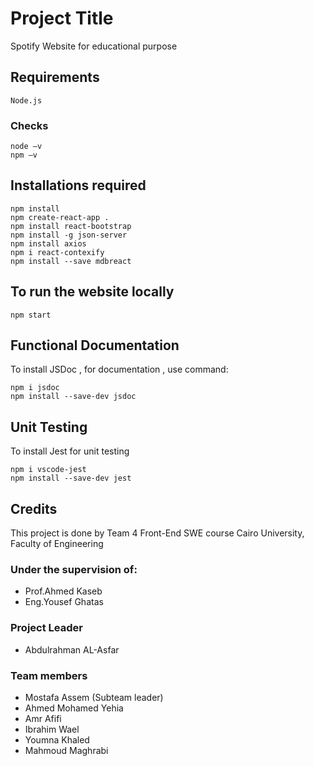 # Project Title

Spotify Website for educational purpose 

## Requirements 
```
Node.js
```

### Checks
```
node –v
npm –v
```

## Installations required 
```
npm install
npm create-react-app .
npm install react-bootstrap
npm install -g json-server
npm install axios
npm i react-contexify
npm install --save mdbreact
```
## To run the website locally
```
npm start
```

## Functional Documentation 
To install JSDoc , for documentation , use command:
```
npm i jsdoc 
npm install --save-dev jsdoc
```

## Unit Testing 
To install Jest for unit testing 
```
npm i vscode-jest 
npm install --save-dev jest
```

## Credits 
This project is done by Team 4 Front-End SWE course Cairo University, Faculty of Engineering 
### Under the supervision of:
* Prof.Ahmed Kaseb
* Eng.Yousef Ghatas
### Project Leader
* Abdulrahman AL-Asfar
### Team members
* Mostafa Assem (Subteam leader)
* Ahmed Mohamed Yehia
* Amr Afifi
* Ibrahim Wael
* Youmna Khaled
* Mahmoud Maghrabi
